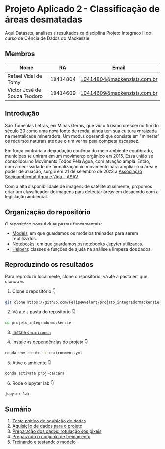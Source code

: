 # Projeto Aplicado 2 - Classificação de áreas desmatadas
Aqui Datasets, análises e resultados da disciplina Projeto Integrado II do curso de Ciência de Dados do Mackenzie

## Membros

| Nome                         | RA       | Email                       |
| ---------------------------- | -------- | --------------------------- |
| Rafael Vidal de Tomy         | 10414804 | 10414804@mackenzista.com.br |
| Victor José de Souza Teodoro | 10414609 | 10414609@mackenzista.com.br |

## Introdução
São Tomé das Letras, em Minas Gerais, que viu o turismo crescer no fim do século 20 como uma nova fonte de renda, ainda tem sua cultura enraizada na mentalidade mineradora. Um modus operandi que consiste em "minerar" os recursos naturais até que o fim venha pela completa escassez.

Em força contrária a degradação contínua do meio ambiente equilibrado, munícipes se uniram em um movimento orgânico em 2015. Essa união se consolidou no Movimento Todos Pela Água, com atuação ampla. Então, com a necessidade de formalização do movimento para ampliar sua área e poder de atuação, surgiu em 21 de setembro de 2023 a [Associação Socioambiental Água é Vida – ASAV](https://asav.com.br/).

Com a alta disponibilidade de imagens de satélite atualmente, propomos criar um classificador de imagens para detectar áreas em desacordo com a legislação ambiental.

## Organização do repositório
O repositório possui duas pastas fundamentais:

- [Models](./models): em que guardamos os modelos treinados para serem reutilizados.
- [Notebooks](./notebooks): em que guardamos os notebooks Jupyter utilizados.
- [Helpers](./helpers): classes e funções de ajuda na análise e limpeza dos dados.

## Reproduzindo os resultados
Para reproduzir localmente, clone o repositório, vá até a pasta em que clonou e:

1. Clone o repositório 👇

```bash
git clone https://github.com/FelipeAvelart/projeto_integradormackenzie.git
```
2. Vá até a pasta do repositório 👇

```bash
cd projeto_integradormackenzie
```

3. [Instale o `miniconda`](https://docs.conda.io/projects/conda/en/latest/user-guide/install/index.html)

4. Instale as dependências do projeto 👇

```bash
conda env create -f environment.yml
```

5. Ative o ambiente 👇

```bash
conda activate proj-carcara
```

6. Rode o jupyter lab 👇

```bash
jupyter lab
```
## Sumário
1. [Teste prático de aquisição de dados](https://github.com/victorteodoro/projeto-aplicado-ii/blob/main/1_Teste_pr%C3%A1tico_de_aquisi%C3%A7%C3%A3o_de_dados.ipynb)
2. [Aquisição de dados para o projeto](https://github.com/victorteodoro/projeto-aplicado-ii/blob/main/2_Aquisi%C3%A7%C3%A3o_de_dados_para_o_projeto.ipynb)
3. [Preparação dos dados: rotulação dos pixeis](https://github.com/victorteodoro/projeto-aplicado-ii/blob/main/3_Prepara%C3%A7%C3%A3o_dos_dados_rotula%C3%A7%C3%A3o_dos_pixeis.ipynb)
4. [Preparando o conjunto de treinamento](https://github.com/victorteodoro/projeto-aplicado-ii/blob/main/4_Preparando_o_conjunto_de_treinamento.ipynb)
5. [Treinando e testando o modelo](https://github.com/victorteodoro/projeto-aplicado-ii/blob/main/5_Treinando_e_testando_o_modelo.ipynb)
